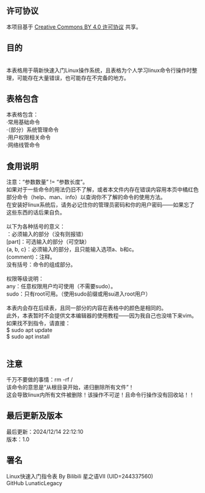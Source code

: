 
## 许可协议
本项目基于 [Creative Commons BY 4.0 许可协议](https://creativecommons.org/licenses/by/4.0/) 共享。

## 目的
<br>
本表格用于萌新快速入门Linux操作系统，且表格为个人学习linux命令行操作时整理，可能存在大量错误，也可能存在不完备的地方。<br>

## 表格包含
本表格包含：<br>
·常用基础命令<br>
·（部分）系统管理命令<br>
·用户权限相关命令<br>
·网络线管命令<br>

## 食用说明
注意：“参数数量” != “参数长度”。<br>
如果对于一些命令的用法仍旧不了解，或者本文件内存在错误内容用本页中橘红色部分命令（help、man、info）以查询你不了解的命令的使用方法。<br>
在安装好linux系统后，请务必记住你的管理员密码和你的用户密码——如果忘了这些东西的话后果自负。<br>
<br>
以下为各种括号的意义：<br>
<cmd>：必须输入的部分（没有则报错）<br>
[part]：可选输入的部分（可空缺）<br>
{a, b, c}：必须输入的部分，且只能输入选项a、b和c。<br>
(comment)：注释。<br>
没有括号：命令的组成部分。<br>
<br>
权限等级说明：<br>
any：任意权限用户均可使用（不需要sudo）。<br>
sudo：只有root可用。（使用sudo前缀或用su进入root用户）<br>
<br>
本表内会存在后续表，且同一部分的内容在表格中的颜色是相同的。<br>
此外，本表暂时不会提供文本编辑器的使用教程——因为我自己也没啃下来vim。<br>
如果找不到指令，请直接：<br>
$ sudo apt update<br>
$ sudo apt install <cmd><br>
<br>

## 注意
千万不要做的事情：rm -rf /<br>
该命令的意思是“从根目录开始，递归删除所有文件”！<br>
这会导致linux内所有文件被删除！该操作不可逆！且命令行操作没有回收站！！ <br>

## 最后更新及版本
最后更新：<text>2024/12/14 22:12:10</text><br>
版本：1.0

## 署名
Linux快速入门指令表 
By 
Bilibili 星之语VII (UID=244337560)<br>
GitHub LunaticLegacy<br>

